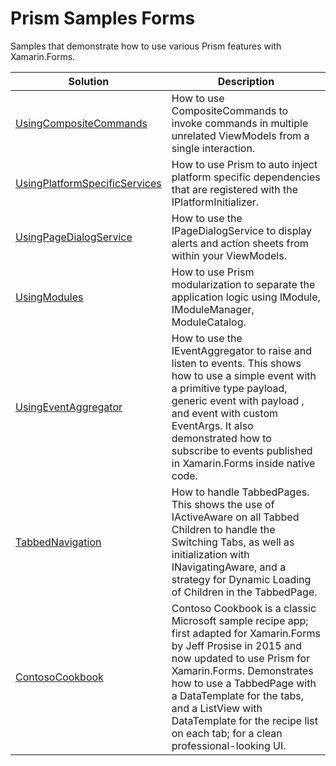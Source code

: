 # Prism Samples Forms
Samples that demonstrate how to use various Prism features with Xamarin.Forms.

| Solution | Description |
-----------|-------------|
| [UsingCompositeCommands][1] |How to use CompositeCommands to invoke commands in multiple unrelated ViewModels from a single interaction.
| [UsingPlatformSpecificServices][2] |How to use Prism to auto inject platform specific dependencies that are registered with the IPlatformInitializer.
| [UsingPageDialogService][3] |How to use the IPageDialogService to display alerts and action sheets from within your ViewModels.
| [UsingModules][4] |How to use Prism modularization to separate the application logic using IModule, IModuleManager, ModuleCatalog.
| [UsingEventAggregator][5] |How to use the IEventAggregator to raise and listen to events. This shows how to use a simple event with a primitive type payload, generic event with payload <T>, and event with custom EventArgs. It also demonstrated how to subscribe to events published in Xamarin.Forms inside native code.
| [TabbedNavigation][6] |How to handle TabbedPages. This shows the use of IActiveAware on all Tabbed Children to handle the Switching Tabs, as well as initialization with INavigatingAware, and a strategy for Dynamic Loading of Children in the TabbedPage.
| [ContosoCookbook][7] |Contoso Cookbook is a classic Microsoft sample recipe app; first adapted for Xamarin.Forms by Jeff Prosise in 2015 and now updated to use Prism for Xamarin.Forms. Demonstrates how to use a TabbedPage with a DataTemplate for the tabs, and a ListView with DataTemplate for the recipe list on each tab; for a clean professional-looking UI.





[1]: UsingCompositeCommands/
[2]: UsingPlatformSpecificServices/
[3]: UsingPageDialogService/
[4]: UsingModules/
[5]: UsingEventAggregator/
[6]: TabbedNavigation/
[7]: ContosoCookbook/



